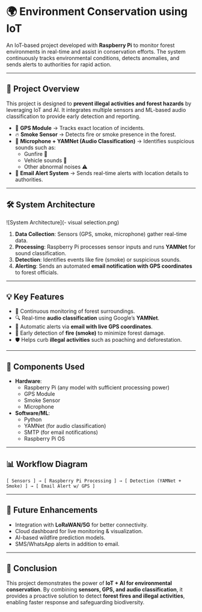 # 🌍 Environment Conservation using IoT

An IoT-based project developed with **Raspberry Pi** to monitor forest environments in real-time and assist in conservation efforts. The system continuously tracks environmental conditions, detects anomalies, and sends alerts to authorities for rapid action.

---

## 🎯 Project Overview
This project is designed to **prevent illegal activities and forest hazards** by leveraging IoT and AI. It integrates multiple sensors and ML-based audio classification to provide early detection and reporting.

- 📍 **GPS Module** → Tracks exact location of incidents.
- 🔥 **Smoke Sensor** → Detects fire or smoke presence in the forest.
- 🎤 **Microphone + YAMNet (Audio Classification)** → Identifies suspicious sounds such as:
  - Gunfire 🔫
  - Vehicle sounds 🚙
  - Other abnormal noises ⚠️
- 📧 **Email Alert System** → Sends real-time alerts with location details to authorities.

---

## 🛠️ System Architecture
![System Architecture](- visual selection.png)
1. **Data Collection**: Sensors (GPS, smoke, microphone) gather real-time data.
2. **Processing**: Raspberry Pi processes sensor inputs and runs **YAMNet** for sound classification.
3. **Detection**: Identifies events like fire (smoke) or suspicious sounds.
4. **Alerting**: Sends an automated **email notification with GPS coordinates** to forest officials.

---

## 💡 Key Features
- 🌲 Continuous monitoring of forest surroundings.
- 🔍 Real-time **audio classification** using Google’s **YAMNet**.
- 📡 Automatic alerts via **email with live GPS coordinates**.
- 🚨 Early detection of **fire (smoke)** to minimize forest damage.
- 🛡️ Helps curb **illegal activities** such as poaching and deforestation.

---

## 🧩 Components Used
- **Hardware**:
  - Raspberry Pi (any model with sufficient processing power)
  - GPS Module
  - Smoke Sensor
  - Microphone
- **Software/ML**:
  - Python
  - YAMNet (for audio classification)
  - SMTP (for email notifications)
  - Raspberry Pi OS

---

## 📊 Workflow Diagram
```
[ Sensors ] → [ Raspberry Pi Processing ] → [ Detection (YAMNet + Smoke) ] → [ Email Alert w/ GPS ]
```

---

## 🚀 Future Enhancements
- Integration with **LoRaWAN/5G** for better connectivity.
- Cloud dashboard for live monitoring & visualization.
- AI-based wildfire prediction models.
- SMS/WhatsApp alerts in addition to email.

---


## 🔮 Conclusion
This project demonstrates the power of **IoT + AI for environmental conservation**. By combining **sensors, GPS, and audio classification**, it provides a proactive solution to detect **forest fires and illegal activities**, enabling faster response and safeguarding biodiversity.
